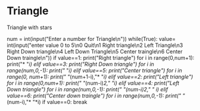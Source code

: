# Triangle
Triangle with stars

num = int(input("Enter a number for Triangle\n"))
while(True):
    value= int(input("enter value 0 to 5\n0 Quit\n1 Right triangle\n2 Left Triangle\n3 Right Down triangle\n4 Left Down Triangle\n5 Center traingle\n6 Center Down traingle\n"))
    if value==1:
        print("Right triangle")
        for i in range(0,num+1):
            print("* "*i)
    elif value==3:
        print("Right Down triangle")
        for i in range(num,0,-1):
            print("* "*i)
    elif value==5:
        print("Center triangle")
        for i in range(0, num+1):
            print(" "*(num+1-i),"* "*i)
    elif value==2:
        print("Left triangle")
        for i in range(0,num+1):
            print(" "*(num-i)*2," *"*i)
    elif value==4:
        print("Left Down triangle")
        for i in range(num,0,-1):
            print(" "*(num-i)*2,"* "* i)
    elif value==6:
        print("Center down traingle")
        for i in range(num,0,-1):
            print(" "*(num-i),"* "*i)
    if value==0:
        break
